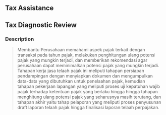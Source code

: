 ## Tax Assistance
## Tax Diagnostic Review
### Description
> Membantu Perusahaan memahami aspek pajak terkait dengan transaksi pada tahun pajak, melakukan penghitungan ulang potensi pajak yang mungkin terjadi, dan memberikan rekomendasi agar perusahaan dapat meminimalkan potensi pajak yang mungkin terjadi.
> Tahapan kerja jasa telaah pajak ini meliputi tahapan persiapan pendampingan dengan menyiapkan dokumen dan mengumpulkan data-data yang dibutuhkan untuk penelaahan pajak,  kemudian tahapan pekerjaan lapangan yang meliputi proses uji kepatuhan wajib pajak terhadap ketentuan pajak yang berlaku hingga hingga tahapan menghitung ulang potensi pajak yang seharusnya masih terutang, dan tahapan akhir yaitu tahap pelaporan yang meliputi proses penyusunan draft laporan telaah pajak hingga finalisasi laporan telaah perpajakan.  